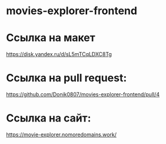 # movies-explorer-frontend

# Ссылка на макет
https://disk.yandex.ru/d/sL5mTCqLDXC8Tg

# Ссылка на pull request: 
https://github.com/Donik0807/movies-explorer-frontend/pull/4

# Ссылка на сайт:
https://movie-explorer.nomoredomains.work/
